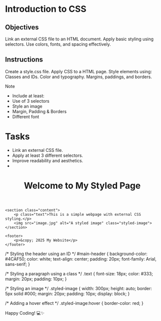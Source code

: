 # Introduction to CSS

## Objectives
Link an external CSS file to an HTML document.
Apply basic styling using selectors.
Use colors, fonts, and spacing effectively.

## Instructions

Create a style.css file.
Apply CSS to a HTML page.
Style elements using:
Classes and IDs.
Color and typography.
Margins, paddings, and borders.

>[!NOTE]
>  - Include at least:
>  - Use of 3 selectors
>  - Style an image
>  - Margin, Padding & Borders
>  - Different font

# Tasks
 - Link an external CSS file.
 - Apply at least 3 different selectors.
 - Improve readability and aesthetics.
 - <!DOCTYPE html>
<html lang="en">
<head>
    <meta charset="UTF-8">
    <meta name="viewport" content="width=device-width, initial-scale=1.0">
    <title>Styled Page</title>
    <link rel="stylesheet" href="style.css"> <!-- Linking external CSS -->
</head>
<body>
    <header id="main-header">
        <h1>Welcome to My Styled Page</h1>
    </header>

    <section class="content">
        <p class="text">This is a simple webpage with external CSS styling.</p>
        <img src="image.jpg" alt="A styled image" class="styled-image">
    </section>

    <footer>
        <p>&copy; 2025 My Website</p>
    </footer>
</body>
</html>
/* Styling the header using an ID */
#main-header {
    background-color: #4CAF50;
    color: white;
    text-align: center;
    padding: 20px;
    font-family: Arial, sans-serif;
}

/* Styling a paragraph using a class */
.text {
    font-size: 18px;
    color: #333;
    margin: 20px;
    padding: 10px;
}

/* Styling an image */
.styled-image {
    width: 300px;
    height: auto;
    border: 5px solid #000;
    margin: 20px;
    padding: 10px;
    display: block;
}

/* Adding a hover effect */
.styled-image:hover {
    border-color: red;
}


Happy Coding! 💻✨
